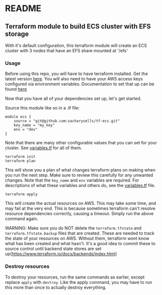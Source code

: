 # README #

## Terraform module to build ECS cluster with EFS storage
With it's default configuration, this terraform module will create an ECS cluster 
with 3 nodes that have an EFS share mounted at '/efs'

### Usage
Before using this repo, you will have to have terraform installed. Get the latest version [here](https://www.terraform.io/downloads.html). You will also need to have your AWS access keys configured via environment variables. Documentation to set that up can be found [here](http://docs.aws.amazon.com/cli/latest/userguide/cli-environment.html)

Now that you have all of your dependencies set up, let's get started.

Source this module like so in a .tf file:

```
module ecs {
    source = "git@github.com:zacharysells/tf-ecs.git"
    key_name = "my_key"
    env = "dev"
}
```

Note that there are many other configurable values that you can set for your cluster.
See [variables.tf](variables.tf) for all of them.

```
terraform init
terraform plan
```
This will show you a plan of what changes terraform plans on making when you run the next step. Make sure to review this carefully for any unwanted changes. Note that the `key_name` and `env` variables are required. For descriptions of what these variables and others do, see the [variables.tf](variables.tf) file.

```
terraform apply
```
This will create the actual resources on AWS. This may take some time, and may fail at the very end. This is because sometimes terraform can't resolve resource dependencies correctly, causing a timeout. Simply run the above command again.

WARNING: Make sure you do NOT delete the `terraform.tfstate` and `terraform.tfstate.backup` files that are created. These are needed to track the state of your resources on AWS. Without them, terraform wont know what has been created and what hasn't. It's a good idea to commit these to source control until backend state stores are set up(https://www.terraform.io/docs/backends/index.html)

### Destroy resources

To destroy your resources, run the same commands as earlier, except replace `apply` with `destroy`. Like the apply command, you may have to run this more than once to actually destroy everything.